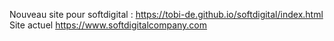 Nouveau site pour softdigital : https://tobi-de.github.io/softdigital/index.html
Site actuel https://www.softdigitalcompany.com
